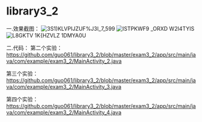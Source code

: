# library3_2
一.效果截图：
![3S1)KLVPIJZUF%J3I_7_599](https://user-images.githubusercontent.com/114241292/201458815-bf7af615-b325-4514-a054-effd6c846c1d.png)
![ISTPKWF9 _ORXD W2I4TYIS](https://user-images.githubusercontent.com/114241292/201458817-97580e4c-8f85-41cb-b7c0-6093f2323375.png)
![L8GKTV 1K{HZVLZ 1DMYA0U](https://user-images.githubusercontent.com/114241292/201458822-34226800-98d7-4bef-89f1-07bf0bcfc7b3.png)


二.代码：
    第二个实验：https://github.com/guo061/library3_2/blob/master/exam3_2/app/src/main/java/com/example/exam3_2/MainActivity_2.java

   第三个实验：https://github.com/guo061/library3_2/blob/master/exam3_2/app/src/main/java/com/example/exam3_2/MainActivity_3.java

   第四个实验：https://github.com/guo061/library3_2/blob/master/exam3_2/app/src/main/java/com/example/exam3_2/MainActivity_4.java

